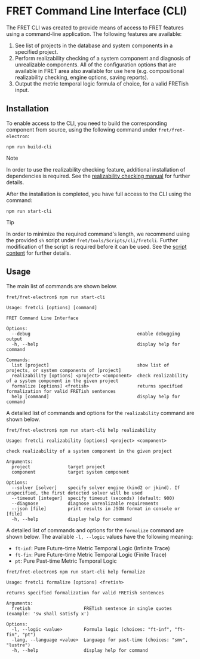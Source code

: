 # FRET Command Line Interface (CLI)

The FRET CLI was created to provide means of access to FRET features using a command-line application. The following features are available:

1. See list of projects in the database and system components in a specified project.
2. Perform realizability checking of a system component and diagnosis of unrealizable components. All of the configuration options that are available in FRET area also available for use here (e.g. compositional realizability checking, engine options, saving reports).
3. Output the metric temporal logic formula of choice, for a valid FRETish input.

## Installation

To enable access to the CLI, you need to build the corresponding component from source, using the following command under `fret/fret-electron`:

```
npm run build-cli
```

> [!NOTE]
> In order to use the realizability checking feature, additional installation of dependencies is required. See the [realizability checking manual](../exports/realizabilityManual.md#dependencies) for further details.

After the installation is completed, you have full access to the CLI using the command:

```
npm run start-cli
```

> [!TIP]
> In order to minimize the required command's length, we recommend using the provided `sh` script under `fret/tools/Scripts/cli/fretcli`. Further modification of the script is required before it can be used. See the [script content](../../../../tools/Scripts/cli/fretcli) for further details.

## Usage

The main list of commands are shown below.

```
fret/fret-electron$ npm run start-cli

Usage: fretcli [options] [command]

FRET Command Line Interface

Options:
  --debug                                        enable debugging output
  -h, --help                                     display help for command

Commands:
  list [project]                                 show list of projects, or system components of [project]
  realizability [options] <project> <component>  check realizability of a system component in the given project
  formalize [options] <fretish>                  returns specified formalization for valid FRETish sentences
  help [command]                                 display help for command
```

A detailed list of commands and options for the `realizability` command are shown below.

```
fret/fret-electron$ npm run start-cli help realizability

Usage: fretcli realizability [options] <project> <component>

check realizability of a system component in the given project

Arguments:
  project              target project
  component            target system component

Options:
  --solver [solver]    specify solver engine (kind2 or jkind). If unspecified, the first detected solver will be used
  --timeout [integer]  specify timeout (seconds) (default: 900)
  --diagnose           diagnose unrealizable requirements
  --json [file]        print results in JSON format in console or [file]
  -h, --help           display help for command
```

A detailed list of commands and options for the `formalize` command are shown below. The available `-l, --logic` values have the following meaning:

- `ft-inf`: Pure Future-time Metric Temporal Logic (Infinite Trace)
- `ft-fin`: Pure Future-time Metric Temporal Logic (Finite Trace)
- `pt`: Pure Past-time Metric Temporal Logic

```
fret/fret-electron$ npm run start-cli help formalize

Usage: fretcli formalize [options] <fretish>

returns specified formalization for valid FRETish sentences

Arguments:
  fretish                    FRETish sentence in single quotes (example: 'sw shall satisfy x')

Options:
  -l, --logic <value>        Formula logic (choices: "ft-inf", "ft-fin", "pt")
  -lang, --language <value>  Language for past-time (choices: "smv", "lustre")
  -h, --help                 display help for command
```